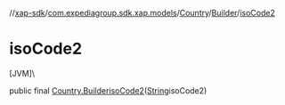 //[xap-sdk](../../../../index.md)/[com.expediagroup.sdk.xap.models](../../index.md)/[Country](../index.md)/[Builder](index.md)/[isoCode2](iso-code2.md)

# isoCode2

[JVM]\

public final [Country.Builder](index.md)[isoCode2](iso-code2.md)([String](https://docs.oracle.com/javase/8/docs/api/java/lang/String.html)isoCode2)
